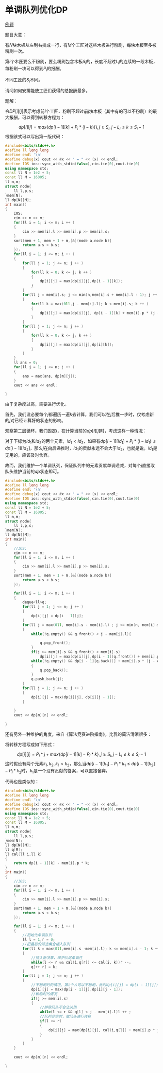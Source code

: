 # 单调队列优化DP

[例题](https://www.acwing.com/problem/content/300/)

题目大意：

有$N$块木板从左到右排成一行，有$M$个工匠对这些木板进行粉刷，每块木板至多被粉刷一次。

第$i$个木匠要么不粉刷，要么粉刷包含木板$S_i$的，长度不超过$L_i$的连续的一段木板，每粉刷一块可以得到$P_i$的报酬。

不同工匠的$S_i$不同。

请问如何安排能使工匠们获得的总报酬最多。

题解：

令$DP[i][j]$表示考虑前$i$个工匠、粉刷不超过前$j$块木板（其中有的可以不粉刷）的最大报酬，可以得到转移方程为：

$$
dp[i][j] = max\{dp[i - 1][k] + P_i * (j - k))\},j \geq S_i,j - L_i \leq k \leq S_i - 1
$$
根据该式可以写出第一版代码：

```cpp
#include<bits/stdc++.h>
#define ll long long
#define endl '\n'
#define debug(x) cout << #x << " = " << (x) << endl;
#define IOS ios::sync_with_stdio(false),cin.tie(0),cout.tie(0)
using namespace std;
const ll N = 1e2 + 5;
const ll M = 16005;
ll n,m;
struct node{
	ll l,p,s;
}mem[N];
ll dp[N][M];
int main()
{
	IOS;
	cin >> n >> m; 
	for(ll i = 1; i <= m; i ++ )
	{
		cin >> mem[i].l >> mem[i].p >> mem[i].s;
	}
	sort(mem + 1, mem + 1 + m,[&](node a,node b){
		return a.s < b.s;
	});
	for(ll i = 1; i <= m; i ++ )
	{
		for(ll j = 1; j <= n; j ++ )
		{
			for(ll k = 0; k <= j; k ++ )
			{
				dp[i][j] = max(dp[i][j],dp[i - 1][k]);
			}
		}
		for(ll j = mem[i].s; j <= min(n,mem[i].s + mem[i].l - 1); j ++ )
		{
			for(ll k = max(0ll,j - mem[i].l); k < mem[i].s; k ++ )
			{
				dp[i][j] = max(dp[i][j], dp[i - 1][k] + mem[i].p * (j - k));
			}
		}
		for(ll j = 1; j <= n; j ++ )
		{
			for(ll k = 0; k <= j; k ++ )
			{
				dp[i][j] = max(dp[i][j],dp[i][k]);
			}
		}
	}
	ll ans = 0;
	for(ll j = 1; j <= n; j ++ )
	{
		ans = max(ans, dp[m][j]);
	}
	cout << ans << endl;
	
}
```

由于复杂度过高，需要进行优化。

首先，我们没必要每个$j$都遍历一遍$k$去计算，我们可以在$j$后推一步时，仅考虑新的$j$对已经计算好的状态的影响。

观察第二层循环，我们固定$i$，在计算当前的$dp[i][j]$时，考虑这样一种情况：

对于下标为$id_1$和$id_2$的两个元素，$id_1 < id_2$，如果有$dp[i - 1][id_1] + P_i * (j - id_1) \leq dp[i - 1][id_2]$，那么$j$在向后递推时，$id_1$的贡献永远不会大于$id_2$，也就是说，$id_1$是无用的，应该及时舍弃。

故而，我们维护一个单调队列，保证队列中的元素贡献单调递减，对每个$j$直接取队头维护当前的$dp$状态即可。

```cpp
#include<bits/stdc++.h>
#define ll long long
#define endl '\n'
#define debug(x) cout << #x << " = " << (x) << endl;
#define IOS ios::sync_with_stdio(false),cin.tie(0),cout.tie(0)
using namespace std;
const ll N = 1e2 + 5;
const ll M = 16005;
ll n,m;
struct node{
	ll l,p,s;
}mem[N];
ll dp[N][M];
int main()
{
	//IOS;
	cin >> n >> m; 
	for(ll i = 1; i <= m; i ++ )
	{
		cin >> mem[i].l >> mem[i].p >> mem[i].s;
	}
	sort(mem + 1, mem + 1 + m,[&](node a,node b){
		return a.s < b.s;
	});

	for(ll i = 1; i <= m; i ++ )
	{		
		deque<ll>q;
		for(ll j = 1; j <= n; j ++ )
		{
			dp[i][j] = dp[i - 1][j];
		}
		for(ll j = max(0ll, mem[i].s - mem[i].l) ; j <= min(n, mem[i].s + mem[i].l - 1); j ++ )
		{
			while(!q.empty() && q.front() < j - mem[i].l){
			
				q.pop_front();
			}
			if(j >= mem[i].s && q.front() < mem[i].s)
				dp[i][j] = max(dp[i][j],dp[i - 1][q.front()] + mem[i].p * (j - q.front()));
			while(!q.empty() && dp[i - 1][q.back()] + mem[i].p * (j - q.back()) <= dp[i - 1][j] && j < mem[i].s)
			{
				q.pop_back();
			}
			q.push_back(j);
		}
		for(ll j = 1; j <= n; j ++ )
		{
			dp[i][j] = max(dp[i][j], dp[i][j - 1]);
		}
		
	}
	cout << dp[m][n] << endl;
	
}


```

还有另外一种维护的角度，来自《算法竞赛进阶指南》，比我的简洁清晰很多：



将转移方程写成如下形式：

$$
dp[i][j] = P_i * j + max\{dp[i - 1][k] - P_i * k\},j \geq S_i,j - L_i \leq k \leq S_i - 1
$$
这时假设有两个元素$k_1,k_2,k_1 < k_2$，那么当$dp[i - 1][k_1] - P_i * k_1 \leq dp[i - 1][k_2] - P_i * k_2$时，$k_1$是一个没有贡献的答案，可以直接舍弃。

代码也是类似的：

```cpp
#include<bits/stdc++.h>
#define ll long long
#define endl '\n'
#define debug(x) cout << #x << " = " << (x) << endl;
#define IOS ios::sync_with_stdio(false),cin.tie(0),cout.tie(0)
using namespace std;
const ll N = 1e2 + 5;
const ll M = 16005;
ll n,m;
struct node{
	ll l,p,s;
}mem[N];
ll dp[N][M];
ll q[M];
ll cal(ll i,ll k)
{
	return dp[i - 1][k] - mem[i].p * k;
}
int main()
{
	//IOS;
	cin >> n >> m; 
	for(ll i = 1; i <= m; i ++ )
	{
		cin >> mem[i].l >> mem[i].p >> mem[i].s;
	}
	sort(mem + 1, mem + 1 + m,[&](node a,node b){
		return a.s < b.s;
	});

	for(ll i = 1; i <= m; i ++ )
	{	
		//初始化单调队列 
		ll l = 1,r = 0;
		//把最初的筛选集合插入队列 
		for(ll k = max(0ll,mem[i].s -mem[i].l); k <= mem[i].s - 1; k ++ )
		{
			//插入新决策，维护队尾单调性 
			while(l <= r && cal(i,q[r]) <= cal(i, k))r --;
			q[++ r] = k;
		}
		for(ll j = 1; j <= n; j ++ )
		{
			//不粉刷时的情况，第i个人可以不粉刷，此时dp[i][j] = dp[i - 1][j];第j块木板可以不粉刷，此时dp[i][j] = dp[i][j - 1] 
			dp[i][j] = max(dp[i - 1][j],dp[i][j - 1]);
			//粉刷时的情况 
			if(j >= mem[i].s)
			{
				//排除队头不合法决策 
				while(l <= r && q[l] < j - mem[i].l)l ++ ;
				//队列非空时，取队头进行转移 
				if(l <= r)
				{
					dp[i][j] = max(dp[i][j], cal(i,q[l]) + mem[i].p * j);
				}
			}
		}
	}
	
	cout << dp[m][n] << endl;
	
}


```












